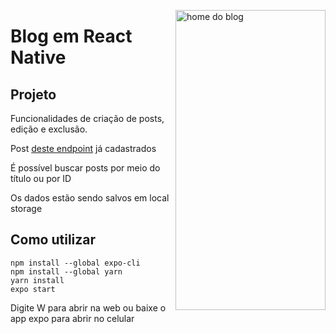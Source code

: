<img align="right" width="240" height="480" alt="home do blog" src="https://github.com/KistVictor/Blog_React-Native/blob/main/src/doc/homeGif.gif" ></img><h1>Blog em React Native</h1>

<h2>Projeto</h2>
<p>Funcionalidades de criação de posts, edição e exclusão.</p>
<p>Post <a href="https://jsonplaceholder.typicode.com/posts">deste endpoint</a> já cadastrados</p>
<p>É possível buscar posts por meio do título ou por ID</p>
<p>Os dados estão sendo salvos em local storage</p>

<h2>Como utilizar</h2>
<code>npm install --global expo-cli</code><br>
<code>npm install --global yarn</code><br>
<code>yarn install</code><br>
<code>expo start</code><br>
<p>Digite W para abrir na web ou baixe o app expo para abrir no celular</p>
